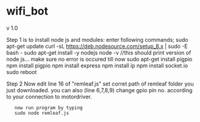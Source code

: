 # wifi_bot
v 1.0

Step 1 is to install node js and modules:
       enter following commands;
       sudo apt-get update
       curl -sL https://deb.nodesource.com/setup_8.x | sudo -E bash -
       sudo apt-get install -y nodejs
       node -v
       //this should print version of node js... make sure no error is occured till now
       sudo apt-get install pigpio
       npm install pigpio
       npm install express
       npm install ip
       npm install socket.io
       sudo reboot
       
       
Step 2 Now edit line 16 of "remleaf.js" set corret path of remleaf folder you just downloaded.
       you can also (line 6,7,8,9) change gpio pin no. according to your connection to motordriver. 
       
       now run program by typing
       sudo node remleaf.js
